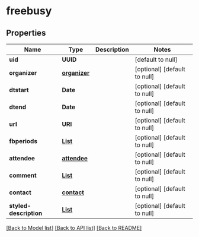 # freebusy
## Properties

Name | Type | Description | Notes
------------ | ------------- | ------------- | -------------
**uid** | **UUID** |  | [default to null]
**organizer** | [**organizer**](organizer.md) |  | [optional] [default to null]
**dtstart** | **Date** |  | [optional] [default to null]
**dtend** | **Date** |  | [optional] [default to null]
**url** | **URI** |  | [optional] [default to null]
**fbperiods** | [**List**](fbperiod.md) |  | [optional] [default to null]
**attendee** | [**attendee**](attendee.md) |  | [optional] [default to null]
**comment** | [**List**](comment.md) |  | [optional] [default to null]
**contact** | [**contact**](contact.md) |  | [optional] [default to null]
**styled-description** | [**List**](styledDescription.md) |  | [optional] [default to null]

[[Back to Model list]](../README.md#documentation-for-models) [[Back to API list]](../README.md#documentation-for-api-endpoints) [[Back to README]](../README.md)

